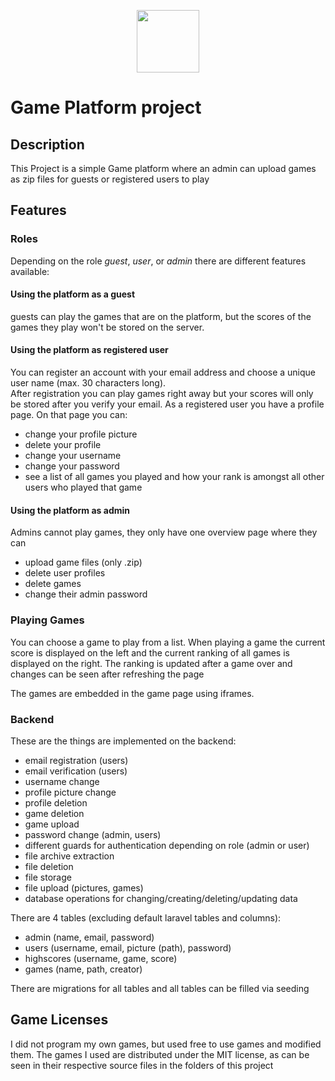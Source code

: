 <p align="center"><img src="./storage/app/public/logos/logo_small.png" width="100"></p>


# Game Platform project

## Description
This Project is a simple Game platform where an admin can upload games as zip files for guests or registered users to play

## Features

### Roles
Depending on the role *guest*, *user*, or *admin* there are different features available:

#### Using the platform as a guest

guests can play the games that are on the platform, but the scores of the games they play won't be stored on the server.

#### Using the platform as registered user

You can register an account with your email address and choose a unique user name (max. 30 characters long).  
After registration you can play games right away but your scores will only be stored after you verify your email.
As a registered user you have a profile page.
On that page you can:
- change your profile picture
- delete your profile
- change your username
- change your password
- see a list of all games you played and how your rank is amongst all other users who played that game

#### Using the platform as admin

Admins cannot play games, they only have one overview page where they can  
- upload game files (only .zip)
- delete user profiles
- delete games
- change their admin password


### Playing Games

You can choose a game to play from a list.
When playing a game the current score is displayed on the left and the current ranking of all games is displayed on the right.
The ranking is updated after a game over and changes can be seen after refreshing the page

The games are embedded in the game page using iframes.

### Backend 

These are the things are implemented on the backend:
- email registration (users)
- email verification (users)
- username change
- profile picture change
- profile deletion
- game deletion
- game upload
- password change (admin, users) 
- different guards for authentication depending on role (admin or user)
- file archive extraction
- file deletion
- file storage
- file upload (pictures, games)
- database operations for changing/creating/deleting/updating data 

There are 4 tables (excluding default laravel tables and columns):
- admin (name, email, password)
- users (username, email, picture (path), password)
- highscores (username, game, score)
- games (name, path, creator)

There are migrations for all tables and all tables can be filled via seeding


## Game Licenses

I did not program my own games, but used free to use games and modified them.
The games I used are distributed under the MIT license, as can be seen in their respective source files in the folders of this project



